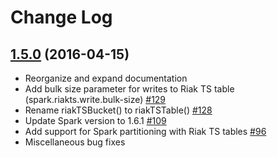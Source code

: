 # Change Log

## [1.5.0](https://github.com/basho/spark-riak-connector/tree/1.5.0) (2016-04-15)

* Reorganize and expand documentation 
* Add bulk size parameter for writes to Riak TS table (spark.riakts.write.bulk-size) [#129](https://github.com/basho/spark-riak-connector/pull/129)
* Rename riakTSBucket() to riakTSTable() [#128](https://github.com/basho/spark-riak-connector/pull/128)
* Update Spark version to 1.6.1 [#109](https://github.com/basho/spark-riak-connector/pull/109)
* Add support for Spark partitioning with Riak TS tables [#96](https://github.com/basho/spark-riak-connector/pull/96)
* Miscellaneous bug fixes
